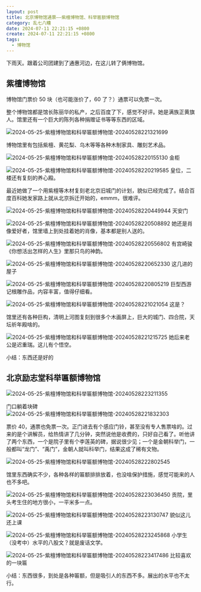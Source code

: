 ```yaml
---
layout: post
title: 北京博物馆通票——紫檀博物馆、科举匾额博物馆
category: 乱七八糟
date: 2024-07-11 22:21:15 +0800
create: 2024-07-11 22:21:15 +0800
tags:
  - 博物馆
---
```


下雨天。跟着公司团建到了通惠河边，在这儿转了俩博物馆。

## 紫檀博物馆
博物馆门票价 50 块（也可能涨价了，60 了？）通票可以免票一次。

整个博物馆都是馆长陈丽华的私产，之后百度了下，感觉不好评。她是满族正黄旗人。馆里还有一个巨大的陈列各种捐赠证书等等东西的区域。

![2024-05-25-紫檀博物馆和科举匾额博物馆-20240528221321699](https://bu.dusays.com/2024/07/11/668fe77226088.webp)

博物馆里有包括紫檀、黄花梨、乌木等等各种木制家具、雕刻艺术品。

![2024-05-25-紫檀博物馆和科举匾额博物馆-20240528220155130](https://bu.dusays.com/2024/07/11/668fe77534195.webp)
金柜

![2024-05-25-紫檀博物馆和科举匾额博物馆-20240528220219585](https://bu.dusays.com/2024/07/11/668fe7772c9ae.webp)
皇位，二楼还有复刻的养心殿。

最近她做了一个用紫檀等木材复刻老北京旧城门的计划，貌似已经完成了。结合百度百科她发家路上就从北京拆迁开始的，emmm，很难评。

![2024-05-25-紫檀博物馆和科举匾额博物馆-20240528220449944](https://bu.dusays.com/2024/07/11/668fe7795a0ee.webp)
天安门

![2024-05-25-紫檀博物馆和科举匾额博物馆-20240528220508892](https://bu.dusays.com/2024/07/11/668fe77c26079.webp)
她还是肖像爱好者，馆里墙上到处挂着她的肖像，基本都是别人送的。

![2024-05-25-紫檀博物馆和科举匾额博物馆-20240528220556802](https://bu.dusays.com/2024/07/11/668fe77dce70d.webp)
有宫崎骏《你想活出怎样的人生》里那只鸟的神韵。

![2024-05-25-紫檀博物馆和科举匾额博物馆-20240528220652330](https://bu.dusays.com/2024/07/11/668fe782e050e.webp)
这几进的屋子

![2024-05-25-紫檀博物馆和科举匾额博物馆-20240528220805219](https://bu.dusays.com/2024/07/11/668fe78b0a53b.webp)
巨型西游记根雕作品，内容丰富，值得仔细看。

![2024-05-25-紫檀博物馆和科举匾额博物馆-20240528221021054](https://bu.dusays.com/2024/07/11/668fe78f4c590.webp)
这是？

馆里还有各种巨构，清明上河图复刻到很多个木画屏上，巨大的城门、四合院，天坛祈年殿啥的。

![2024-05-25-紫檀博物馆和科举匾额博物馆-20240528221215725](https://bu.dusays.com/2024/07/11/668fe79b05490.webp)
她后来老公是迟重瑞。这儿有个悟空。

小结：东西还是好的

## 北京励志堂科举匾额博物馆
![2024-05-25-紫檀博物馆和科举匾额博物馆-20240528223211355](https://bu.dusays.com/2024/07/11/668fe79d1fcdd.webp)

门口躺着块碑
![2024-05-25-紫檀博物馆和科举匾额博物馆-20240528221832303](https://bu.dusays.com/2024/07/11/668fe7b011f8a.webp)

票价 40，通票也免票一次。正门进去有个感应门铃，甚至没有专人售票啥的。过来的是个讲解员，给热情讲了几分钟，突然说他是收费的，只好自己看了。听他讲了两个东西，一个是院子里有个李莲英的碑，据说很少见；一个是金朝科举门，一般都叫“龙门”、“禹门”，金朝人就叫科举门，结果这成了稀有文物。

![2024-05-25-紫檀博物馆和科举匾额博物馆-20240528222802545](https://bu.dusays.com/2024/07/11/668fe7b1d12c6.webp)

馆里东西确实不少，各种各样的匾额排排放着，也没啥保护措施，感觉可能来的人也不多吧。

![2024-05-25-紫檀博物馆和科举匾额博物馆-20240528223036450](https://bu.dusays.com/2024/07/11/668fe7bbee6d8.webp)
贡院，里头考生住的地方很小，一平米多一点。

![2024-05-25-紫檀博物馆和科举匾额博物馆-20240528223130747](https://bu.dusays.com/2024/07/11/668fe7bd381e6.webp)
貌似这儿还上课

![2024-05-25-紫檀博物馆和科举匾额博物馆-20240528223245868](https://bu.dusays.com/2024/07/11/668fe7c9607a9.webp)
小学生（没考中）水平的八股文？就是废话文学。

![2024-05-25-紫檀博物馆和科举匾额博物馆-20240528223417486](https://bu.dusays.com/2024/07/11/668fe7cd1c4cb.webp)
比较喜欢的一块匾

小结：东西很多，到处是各种匾额，但是吸引人的东西不多。展出的水平也不太行。
